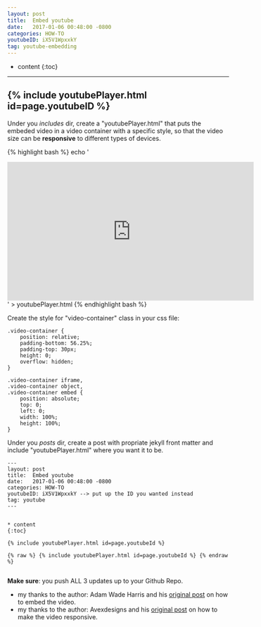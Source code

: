 ```yaml
---
layout: post
title:  Embed youtube
date:   2017-01-06 00:48:00 -0800
categories: HOW-TO
youtubeID: iX5V1WpxxkY
tag: youtube-embedding
---
```



* content
{:toc}


---
{% include youtubePlayer.html id=page.youtubeID %}
---

Under you _includes_ dir, create a "youtubePlayer.html" that puts the embeded video in a video container with a specific style, so that the video size can be __responsive__ to different types of devices.

{% highlight bash %}
echo '<div class="video-container"><iframe width="560" height="315" src="https://www.youtube.com/embed/{{ include.id }}" frameborder="0" allowfullscreen></iframe></div>' > youtubePlayer.html
{% endhighlight bash %}


Create the style for "video-container" class in your css file:

```
.video-container {
    position: relative;
    padding-bottom: 56.25%;
    padding-top: 30px;
    height: 0;
    overflow: hidden;
}

.video-container iframe,  
.video-container object,  
.video-container embed {
    position: absolute;
    top: 0;
    left: 0;
    width: 100%;
    height: 100%;
}
```

Under you _posts_ dir, create a post with propriate jekyll front matter and include "youtubePlayer.html" where you want it to be.

```
---
layout: post
title:  Embed youtube
date:   2017-01-06 00:48:00 -0800
categories: HOW-TO
youtubeID: iX5V1WpxxkY --> put up the ID you wanted instead
tag: youtube
---


* content
{:toc}

{% include youtubePlayer.html id=page.youtubeId %}

{% raw %} {% include youtubePlayer.html id=page.youtubeId %} {% endraw %}


```

__Make sure__: you push ALL 3 updates up to your Github Repo.


* my thanks to the author: Adam Wade Harris and his [original post](http://www.adamwadeharris.com/how-to-easily-embed-youtube-videos-in-jekyll-sites-without-a-plugin/) on how to embed the video.
* my thanks to the author: Avexdesigns and his [original post](https://avexdesigns.com/responsive-youtube-embed/) on how to make the video responsive.
